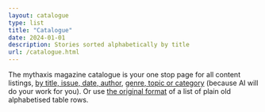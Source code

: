```yaml
---
layout: catalogue
type: list
title: "Catalogue"
date: 2024-01-01
description: Stories sorted alphabetically by title
url: /catalogue.html
---
```


The mythaxis magazine catalogue is your one stop page for all content listings, [by title, issue, date, author](https://github.com/mythaxis/mythaxis.github.io/blob/author-index/data/xway2metadata.json), [genre, topic or category](https://github.com/mythaxis/mythaxis.github.io/blob/master/content/archive.md) (because AI will do your work for you). Or use [the original format](https://mythaxis.wordpress.com/mythaxis-magazine/) of a list of plain old alphabetised table rows.